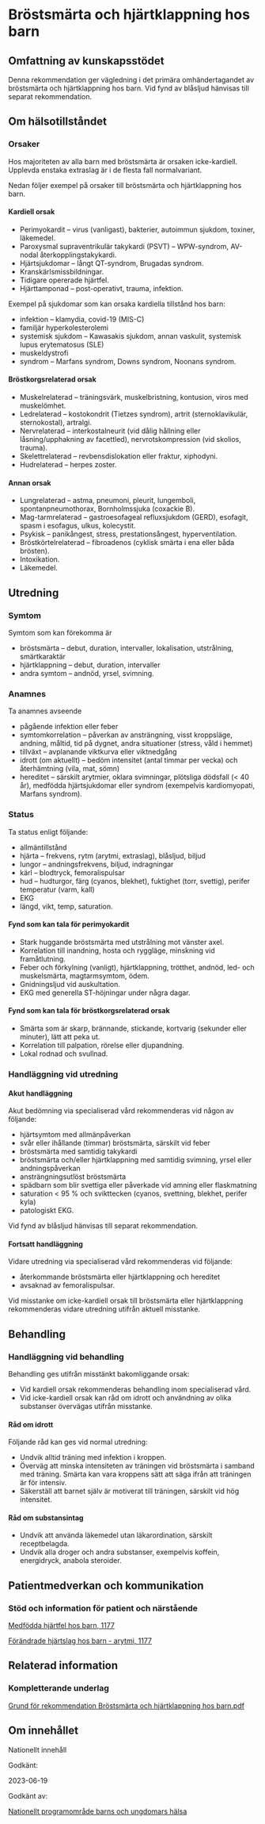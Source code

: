 Bröstsmärta och hjärtklappning hos barn
=======================================

Omfattning av kunskapsstödet
----------------------------

Denna rekommendation ger vägledning i det primära omhändertagandet av bröstsmärta och hjärtklappning hos barn. Vid fynd av blåsljud hänvisas till separat rekommendation.

Om hälsotillståndet
-------------------

### Orsaker

Hos majoriteten av alla barn med bröstsmärta är orsaken icke-kardiell. Upplevda enstaka extraslag är i de flesta fall normalvariant.

Nedan följer exempel på orsaker till bröstsmärta och hjärtklappning hos barn.

#### Kardiell orsak

*   Perimyokardit – virus (vanligast), bakterier, autoimmun sjukdom, toxiner, läkemedel.
*   Paroxysmal supraventrikulär takykardi (PSVT) – WPW-syndrom, AV-nodal återkopplingstakykardi.
*   Hjärtsjukdomar – långt QT-syndrom, Brugadas syndrom.
*   Kranskärlsmissbildningar.
*   Tidigare opererade hjärtfel.
*   Hjärttamponad – post-operativt, trauma, infektion.

Exempel på sjukdomar som kan orsaka kardiella tillstånd hos barn:

*   infektion – klamydia, covid-19 (MIS-C)
*   familjär hyperkolesterolemi
*   systemisk sjukdom – Kawasakis sjukdom, annan vaskulit, systemisk lupus erytematosus (SLE)
*   muskeldystrofi
*   syndrom – Marfans syndrom, Downs syndrom, Noonans syndrom.

#### Bröstkorgsrelaterad orsak

*   Muskelrelaterad – träningsvärk, muskelbristning, kontusion, viros med muskelömhet.
*   Ledrelaterad – kostokondrit (Tietzes syndrom), artrit (sternoklavikulär, sternokostal), artralgi.
*   Nervrelaterad – interkostalneurit (vid dålig hållning eller låsning/upphakning av facettled), nervrotskompression (vid skolios, trauma).
*   Skelettrelaterad – revbensdislokation eller fraktur, xiphodyni.
*   Hudrelaterad – herpes zoster.

#### Annan orsak

*   Lungrelaterad – astma, pneumoni, pleurit, lungemboli, spontanpneumothorax, Bornholmssjuka (coxackie B).
*   Mag-tarmrelaterad – gastroesofageal refluxsjukdom (GERD), esofagit, spasm i esofagus, ulkus, kolecystit.
*   Psykisk – panikångest, stress, prestationsångest, hyperventilation.
*   Bröstkörtelrelaterad – fibroadenos (cyklisk smärta i ena eller båda brösten).
*   Intoxikation.
*   Läkemedel.

Utredning
---------

### Symtom

Symtom som kan förekomma är

*   bröstsmärta – debut, duration, intervaller, lokalisation, utstrålning, smärtkaraktär
*   hjärtklappning – debut, duration, intervaller
*   andra symtom – andnöd, yrsel, svimning.

### Anamnes

Ta anamnes avseende

*   pågående infektion eller feber
*   symtomkorrelation – påverkan av ansträngning, visst kroppsläge, andning, måltid, tid på dygnet, andra situationer (stress, våld i hemmet)
*   tillväxt – avplanande viktkurva eller viktnedgång
*   idrott (om aktuellt) – bedöm intensitet (antal timmar per vecka) och återhämtning (vila, mat, sömn)
*   hereditet – särskilt arytmier, oklara svimningar, plötsliga dödsfall (< 40 år), medfödda hjärtsjukdomar eller syndrom (exempelvis kardiomyopati, Marfans syndrom).

### Status

Ta status enligt följande:

*   allmäntillstånd
*   hjärta – frekvens, rytm (arytmi, extraslag), blåsljud, biljud
*   lungor – andningsfrekvens, biljud, indragningar
*   kärl – blodtryck, femoralispulsar
*   hud – hudturgor, färg (cyanos, blekhet), fuktighet (torr, svettig), perifer temperatur (varm, kall)
*   EKG
*   längd, vikt, temp, saturation.

#### Fynd som kan tala för perimyokardit

*   Stark huggande bröstsmärta med utstrålning mot vänster axel.
*   Korrelation till inandning, hosta och ryggläge, minskning vid framåtlutning.
*   Feber och förkylning (vanligt), hjärtklappning, trötthet, andnöd, led- och muskelsmärta, magtarmsymtom, ödem.
*   Gnidningsljud vid auskultation.
*   EKG med generella ST-höjningar under några dagar.

#### Fynd som kan tala för bröstkorgsrelaterad orsak

*   Smärta som är skarp, brännande, stickande, kortvarig (sekunder eller minuter), lätt att peka ut.
*   Korrelation till palpation, rörelse eller djupandning.
*   Lokal rodnad och svullnad.

### Handläggning vid utredning

#### Akut handläggning

Akut bedömning via specialiserad vård rekommenderas vid någon av följande:

*   hjärtsymtom med allmänpåverkan
*   svår eller ihållande (timmar) bröstsmärta, särskilt vid feber
*   bröstsmärta med samtidig takykardi
*   bröstsmärta och/eller hjärtklappning med samtidig svimning, yrsel eller andningspåverkan
*   ansträngningsutlöst bröstsmärta
*   spädbarn som blir svettiga eller påverkade vid amning eller flaskmatning
*   saturation < 95 % och svikttecken (cyanos, svettning, blekhet, perifer kyla)
*   patologiskt EKG.

Vid fynd av blåsljud hänvisas till separat rekommendation.

#### Fortsatt handläggning

Vidare utredning via specialiserad vård rekommenderas vid följande:

*   återkommande bröstsmärta eller hjärtklappning och hereditet
*   avsaknad av femoralispulsar.

Vid misstanke om icke-kardiell orsak till bröstsmärta eller hjärtklappning rekommenderas vidare utredning utifrån aktuell misstanke.

Behandling
----------

### Handläggning vid behandling

Behandling ges utifrån misstänkt bakomliggande orsak:

*   Vid kardiell orsak rekommenderas behandling inom specialiserad vård.
*   Vid icke-kardiell orsak kan råd om idrott och användning av olika substanser övervägas utifrån misstanke.

#### Råd om idrott

Följande råd kan ges vid normal utredning:

*   Undvik alltid träning med infektion i kroppen.
*   Överväg att minska intensiteten av träningen vid bröstsmärta i samband med träning. Smärta kan vara kroppens sätt att säga ifrån att träningen är för intensiv.
*   Säkerställ att barnet själv är motiverat till träningen, särskilt vid hög intensitet.

#### Råd om substansintag

*   Undvik att använda läkemedel utan läkarordination, särskilt receptbelagda.
*   Undvik alla droger och andra substanser, exempelvis koffein, energidryck, anabola steroider.

Patientmedverkan och kommunikation
----------------------------------

### Stöd och information för patient och närstående

[Medfödda hjärtfel hos barn, 1177](https://www.1177.se/sjukdomar--besvar/hjarta-och-blodkarl/hjartbesvar-och-hjartfel/medfodda-hjartfel-hos-barn/)

[Förändrade hjärtslag hos barn - arytmi, 1177](https://www.1177.se/sjukdomar--besvar/hjarta-och-blodkarl/hjartrytm/forandrad-hjartrytm-hos-barn-arytmi/)

Relaterad information
---------------------

### Kompletterande underlag

[Grund för rekommendation Bröstsmärta och hjärtklappning hos barn.pdf](https://vardpersonal.1177.se/globalassets/nkk/nationell/media/dokument/kunskapsstod/bilagor-kliniska-kunskapsstod/grund-for-rekommendation-brostsmarta-och-hjartklappning-hos-barn.pdf)

Om innehållet
-------------

Nationellt innehåll

Godkänt:

2023-06-19

Godkänt av:

[Nationellt programområde barns och ungdomars hälsa](https://kunskapsstyrningvard.se/kunskapsstyrningvard/programomradenochsamverkansgrupper/nationellaprogramomraden/npobarnochungdomarshalsa.56424.html)
